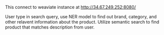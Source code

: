 
This connect to weaviate instance at http://34.67.249.252:8080/

User type in search query, use NER model to find out brand, category, and other relavent information about the product. Utilize semantic search to find product that matches description from user. 

